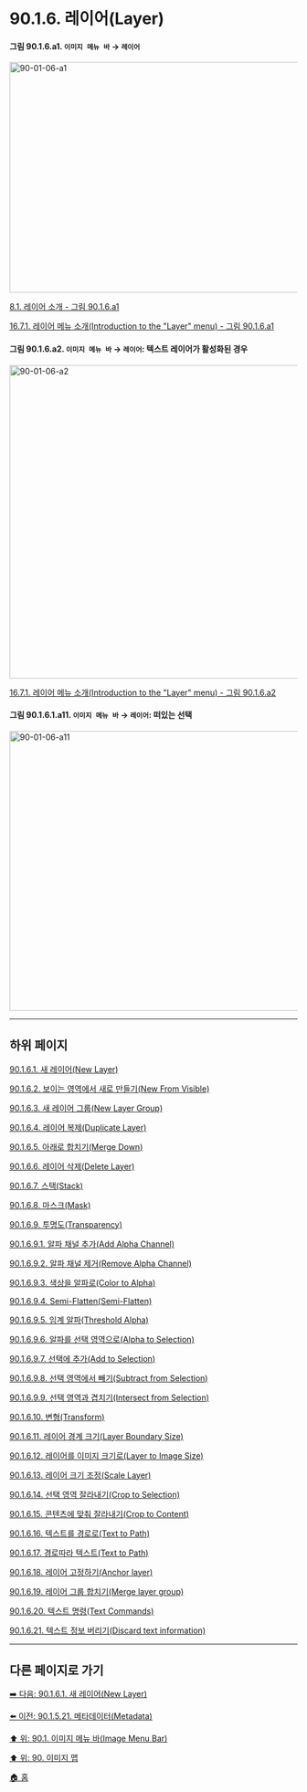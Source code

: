 # 90.1.6. 레이어(Layer)

<a id="90-01-06-a1"></a>

#### 그림 90.1.6.a1. `이미지 메뉴 바` → `레이어` 
<img width="849" height="404" alt="90-01-06-a1" src="https://github.com/user-attachments/assets/8f389cf0-3908-4797-9fcb-1f6673119e5a" />

[8.1. 레이어 소개 - 그림 90.1.6.a1](./08-01-00-introduction-to-layers.md#90-01-06-a1)

[16.7.1. 레이어 메뉴 소개(Introduction to the "Layer" menu) - 그림 90.1.6.a1](./16-07-01-introduction-to-the-layer-menu.md#90-01-06-a1)

<a id="90-01-06-a2"></a>

#### 그림 90.1.6.a2. `이미지 메뉴 바` → `레이어`: 텍스트 레이어가 활성화된 경우
<img width="977" height="549" alt="90-01-06-a2" src="https://github.com/user-attachments/assets/5dc5e94e-d2a2-4a7e-82e2-680621d850d8" />

[16.7.1. 레이어 메뉴 소개(Introduction to the "Layer" menu) - 그림 90.1.6.a2](./16-07-01-introduction-to-the-layer-menu.md#90-01-06-a2)

<a id="90-01-06-a11"></a>

#### 그림 90.1.6.1.a11. `이미지 메뉴 바` → `레이어`: 떠있는 선택
<img width="970" height="490" alt="90-01-06-a11" src="https://github.com/user-attachments/assets/25b28959-10f9-409f-a3da-924f9e624b21" />

***

## 하위 페이지

[90.1.6.1. 새 레이어(New Layer)](./90-01-06-01-new_layer.md)

[90.1.6.2. 보이는 영역에서 새로 만들기(New From Visible)](./90-01-06-02-new_from_visible.md)

[90.1.6.3. 새 레이어 그룹(New Layer Group)](./90-01-06-03-new_layer_group.md)

[90.1.6.4. 레이어 복제(Duplicate Layer)](./90-01-06-04-duplicate_layer.md)

[90.1.6.5. 아래로 합치기(Merge Down)](./90-01-06-05-merge_down.md)

[90.1.6.6. 레이어 삭제(Delete Layer)](./90-01-06-06-delete_layer.md)

[90.1.6.7. 스택(Stack)](./90-01-06-07-stack.md)

[90.1.6.8. 마스크(Mask)](./90-01-06-08-mask.md)

[90.1.6.9. 투명도(Transparency)](./90-01-06-09-00-transparency.md)

[90.1.6.9.1. 알파 채널 추가(Add Alpha Channel)](./90-01-06-09-01-add_alpha_channel.md)

[90.1.6.9.2. 알파 채널 제거(Remove Alpha Channel)](./90-01-06-09-02-remove_alpha_channel.md)

[90.1.6.9.3. 색상을 알파로(Color to Alpha)](./90-01-06-09-03-color_to_alpha.md)

[90.1.6.9.4. Semi-Flatten(Semi-Flatten)](./90-01-06-09-04-semi_flatten.md)

[90.1.6.9.5. 임계 알파(Threshold Alpha)](./90-01-06-09-05-threshold_alpha.md)

[90.1.6.9.6. 알파를 선택 영역으로(Alpha to Selection)](./90-01-06-09-06-alpha_to_selection.md)

[90.1.6.9.7. 선택에 추가(Add to Selection)](./90-01-06-09-07-add_to_selection.md)

[90.1.6.9.8. 선택 영역에서 빼기(Subtract from Selection)](./90-01-06-09-08-subtract_from_selection.md)

[90.1.6.9.9. 선택 영역과 겹치기(Intersect from Selection)](./90-01-06-09-09-intersect_from_selection.md)

[90.1.6.10. 변형(Transform)](./90-01-06-10-transform.md)

[90.1.6.11. 레이어 경계 크기(Layer Boundary Size)](./90-01-06-11-layer_boundary_size.md)

[90.1.6.12. 레이어를 이미지 크기로(Layer to Image Size)](./90-01-06-12-layer_to_image_size.md)

[90.1.6.13. 레이어 크기 조정(Scale Layer)](./90-01-06-13-scale_layer.md)

[90.1.6.14. 선택 영역 잘라내기(Crop to Selection)](./90-01-06-14-crop_to_selection.md)

[90.1.6.15. 콘텐츠에 맞춰 잘라내기(Crop to Content)](./90-01-06-15-crop_to_content.md)

[90.1.6.16. 텍스트를 경로로(Text to Path)](./90-01-06-16-text_to_path.md)

[90.1.6.17. 경로따라 텍스트(Text to Path)](./90-01-06-17-text_along_path.md)

[90.1.6.18. 레이어 고정하기(Anchor layer)](./90-01-06-18-anchor_layer.md)

[90.1.6.19. 레이어 그룹 합치기(Merge layer group)](./90-01-06-19-merge_layer_group.md)

[90.1.6.20. 텍스트 명령(Text Commands)](./90-01-06-20-text_commands.md)

[90.1.6.21. 텍스트 정보 버리기(Discard text information)](./90-01-06-21-discard_text_information.md)

***

## 다른 페이지로 가기

[➡️ 다음: 90.1.6.1. 새 레이어(New Layer)](./90-01-06-01-new_layer.md)

[⬅️ 이전: 90.1.5.21. 메타데이터(Metadata)](./90-01-05-21-metadata.md)

[⬆️ 위: 90.1. 이미지 메뉴 바(Image Menu Bar)](./90-01-00-image-menu-bar.md)

[⬆️ 위: 90. 이미지 맵](./90-00-image-map.md)

[🏠 홈](./00-home.md)